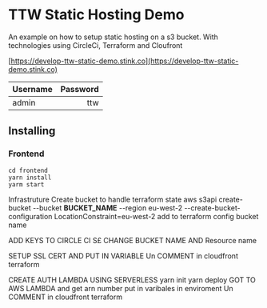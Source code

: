 # TTW Static Hosting Demo

An example on how to setup static hosting on a s3 bucket. With technologies using CircleCi, Terraform and Cloufront

[https://develop-ttw-static-demo.stink.co](https://develop-ttw-static-demo.stink.co)

| Username | Password |
| -------- | -------: |
| admin    |      ttw |

## Installing

### Frontend

```shell
cd frontend
yarn install
yarm start
```

Infrastruture
Create bucket to handle terraform state
aws s3api create-bucket --bucket **BUCKET_NAME** --region eu-west-2 --create-bucket-configuration LocationConstraint=eu-west-2
add to terraform config bucket name

ADD KEYS TO CIRCLE CI
S£ CHANGE BUCKET NAME AND Resource name

SETUP SSL CERT
AND PUT IN VARIABLE
Un COMMENT in cloudfront terraform

CREATE AUTH LAMBDA USING SERVERLESS
yarn init
yarn deploy
GOT TO AWS LAMBDA and get arn number
put in varibales in enviroment
Un COMMENT in cloudfront terraform
